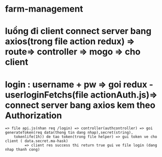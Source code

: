# farm-management
# luồng đi client connect server bang axios(trong file action redux) => route=> controller => mogo => cho client 
# login : username + pw => goi redux - userloginFetchs(file actionAuth.js)=> connect server bang axios kem theo Authorization 
	=> file api.js(nhan req /login) => controller(authcontroller) => goi generateToken(req data(thong tin dang nhap),secret(string),
		tokenlife(1h)) de tao token(trong file helper) => gui token ve cho client ( data.secret.ma-hask)
			 => client res success thi return true gui ve file login (dang nhap thanh cong)
